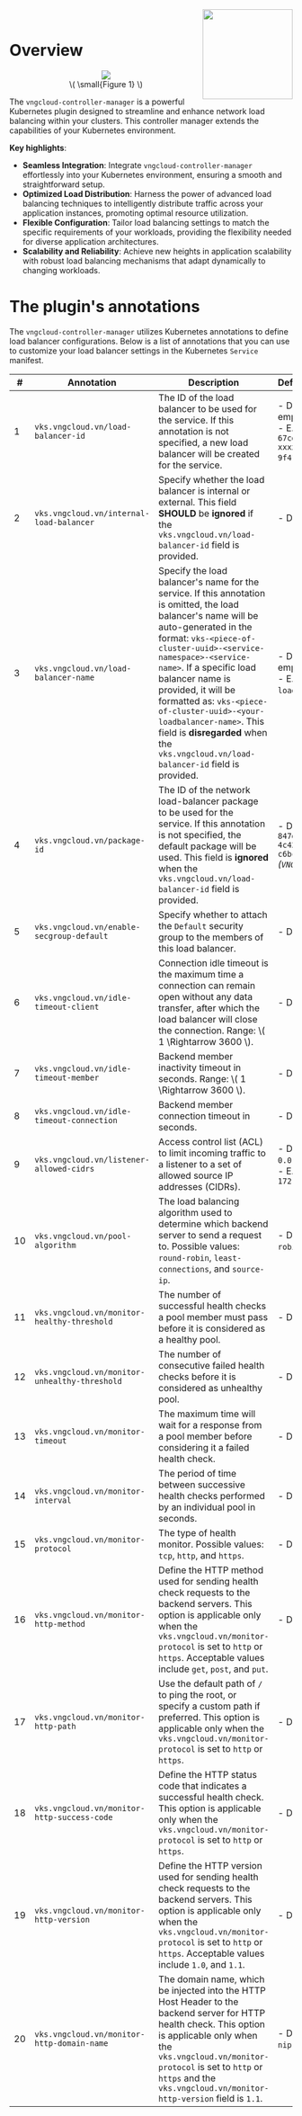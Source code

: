 <div style="float: right;"><img src="../../images/01.png" width="160px" /></div><br>


# Overview

<center>

  ![](./../../images/ccm/01.png)<br>
  \\( \small{Figure 1} \\)

</center>

The `vngcloud-controller-manager` is a powerful Kubernetes plugin designed to streamline and enhance network load balancing within your clusters. This controller manager extends the capabilities of your Kubernetes environment.

**Key highlights**:
  - **Seamless Integration**: Integrate `vngcloud-controller-manager` effortlessly into your Kubernetes environment, ensuring a smooth and straightforward setup.
  - **Optimized Load Distribution**: Harness the power of advanced load balancing techniques to intelligently distribute traffic across your application instances, promoting optimal resource utilization.
  - **Flexible Configuration**: Tailor load balancing settings to match the specific requirements of your workloads, providing the flexibility needed for diverse application architectures.
  - **Scalability and Reliability**: Achieve new heights in application scalability with robust load balancing mechanisms that adapt dynamically to changing workloads.

# The plugin's annotations
The `vngcloud-controller-manager` utilizes Kubernetes annotations to define load balancer configurations. Below is a list of annotations that you can use to customize your load balancer settings in the Kubernetes `Service` manifest.

|#|Annotation|Description|Default/Example|
|-|-|-|-|
|1|`vks.vngcloud.vn/load-balancer-id`|The ID of the load balancer to be used for the service. If this annotation is not specified, a new load balancer will be created for the service.|- Default is empty.<br>- E.g: `lb-67cd0bbc-4c27-xxxx-xxxx-9f416a509577`.|
|2|`vks.vngcloud.vn/internal-load-balancer`|Specify whether the load balancer is internal or external. This field **SHOULD** be **ignored** if the `vks.vngcloud.vn/load-balancer-id` field is provided.|- Default: `false`.|
|3|`vks.vngcloud.vn/load-balancer-name`|Specify the load balancer's name for the service. If this annotation is omitted, the load balancer's name will be auto-generated in the format: `vks-<piece-of-cluster-uuid>-<service-namespace>-<service-name>`. If a specific load balancer name is provided, it will be formatted as: `vks-<piece-of-cluster-uuid>-<your-loadbalancer-name>`. This field is **disregarded** when the `vks.vngcloud.vn/load-balancer-id` field is provided.|- Default is empty.<br>- E.g: `my-new-loadbalancer`.|
|4|`vks.vngcloud.vn/package-id`|The ID of the network load-balancer package to be used for the service. If this annotation is not specified, the default package will be used. This field is **ignored** when the `vks.vngcloud.vn/load-balancer-id` field is provided. |- Default: `lbp-847d4d84-bc1b-4c42-b0ee-c6bc5dd83d2a` _(`VNG NLB_Small`)_.|
|5|`vks.vngcloud.vn/enable-secgroup-default`|Specify whether to attach the `Default` security group to the members of this load balancer.|- Default: `true`.|
|6|`vks.vngcloud.vn/idle-timeout-client`|Connection idle timeout is the maximum time a connection can remain open without any data transfer, after which the load balancer will close the connection. Range:  \\( 1 \Rightarrow 3600 \\).|- Default: `50`.|
|7|`vks.vngcloud.vn/idle-timeout-member`|Backend member inactivity timeout in seconds. Range:  \\( 1 \Rightarrow 3600 \\).|- Default: `50`.|
|8|`vks.vngcloud.vn/idle-timeout-connection`|Backend member connection timeout in seconds.|- Default: `5`.|
|9|`vks.vngcloud.vn/listener-allowed-cidrs`|Access control list (ACL) to limit incoming traffic to a listener to a set of allowed source IP addresses (CIDRs).|- Default: `0.0.0.0/0`.<br>- E.g: ` 172.16.0.0/24`|
|10|`vks.vngcloud.vn/pool-algorithm`|The load balancing algorithm used to determine which backend server to send a request to. Possible values: `round-robin`, `least-connections`, and `source-ip`.|- Default: `round-robin`.|
|11|`vks.vngcloud.vn/monitor-healthy-threshold`|The number of successful health checks a pool member must pass before it is considered as a healthy pool.|- Default: `3`.|
|12|`vks.vngcloud.vn/monitor-unhealthy-threshold`|The number of consecutive failed health checks before it is considered as unhealthy pool.| - Default: `3`.|
|13|`vks.vngcloud.vn/monitor-timeout`|The maximum time will wait for a response from a pool member before considering it a failed health check.|- Default: `5`.|
|14|`vks.vngcloud.vn/monitor-interval`|The period of time between successive health checks performed by an individual pool in seconds.|- Default: `30`.|
|15|`vks.vngcloud.vn/monitor-protocol`|The type of health monitor. Possible values: `tcp`, `http`, and `https`.|- Default: `tcp`.|
|16|`vks.vngcloud.vn/monitor-http-method`|Define the HTTP method used for sending health check requests to the backend servers. This option is applicable only when the `vks.vngcloud.vn/monitor-protocol` is set to `http` or `https`. Acceptable values include `get`, `post`, and `put`.| - Default: `get`.|
|17|`vks.vngcloud.vn/monitor-http-path`|Use the default path of `/` to ping the root, or specify a custom path if preferred. This option is applicable only when the `vks.vngcloud.vn/monitor-protocol` is set to `http` or `https`.| - Default: `/`.|
|18|`vks.vngcloud.vn/monitor-http-success-code`|Define the HTTP status code that indicates a successful health check. This option is applicable only when the `vks.vngcloud.vn/monitor-protocol` is set to `http` or `https`.|- Default: `200`.|
|19|`vks.vngcloud.vn/monitor-http-version`|Define the HTTP version used for sending health check requests to the backend servers. This option is applicable only when the `vks.vngcloud.vn/monitor-protocol` is set to `http` or `https`. Acceptable values include `1.0`, and `1.1`.|- Default: `1.0`.|
|20|`vks.vngcloud.vn/monitor-http-domain-name`|The domain name, which be injected into the HTTP Host Header to the backend server for HTTP health check. This option is applicable only when the `vks.vngcloud.vn/monitor-protocol` is set to `http` or `https` and the `vks.vngcloud.vn/monitor-http-version` field is `1.1`.|- Default: `nip.io`.|